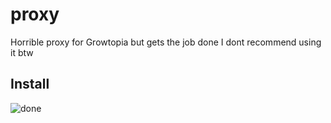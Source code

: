 # proxy
Horrible proxy for Growtopia but gets the job done
I dont recommend using it btw

## Install
![done](https://user-images.githubusercontent.com/59809478/91632702-2689cf80-ea15-11ea-9536-efafe4cb4d93.PNG)
